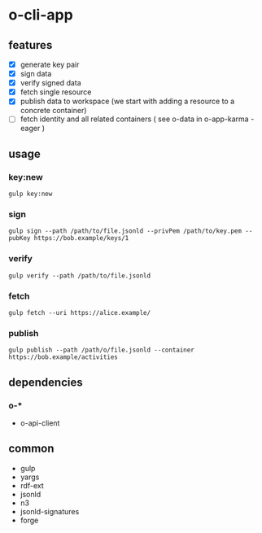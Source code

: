 # o-cli-app

## features

* [x] generate key pair
* [x] sign data
* [x] verify signed data
* [x] fetch single resource
* [x] publish data to workspace (we start with adding a resource to a concrete container)
* [ ] fetch identity and all related containers ( see o-data in o-app-karma - eager )

## usage

### key:new

``` 
gulp key:new
```

### sign

```
gulp sign --path /path/to/file.jsonld --privPem /path/to/key.pem --pubKey https://bob.example/keys/1
```

### verify

```
gulp verify --path /path/to/file.jsonld
```

### fetch

```
gulp fetch --uri https://alice.example/
```

### publish

```
gulp publish --path /path/o/file.jsonld --container https://bob.example/activities
```

## dependencies

### o-*

* o-api-client

## common
* gulp
* yargs
* rdf-ext
 * jsonld
 * n3
* jsonld-signatures
 * forge
